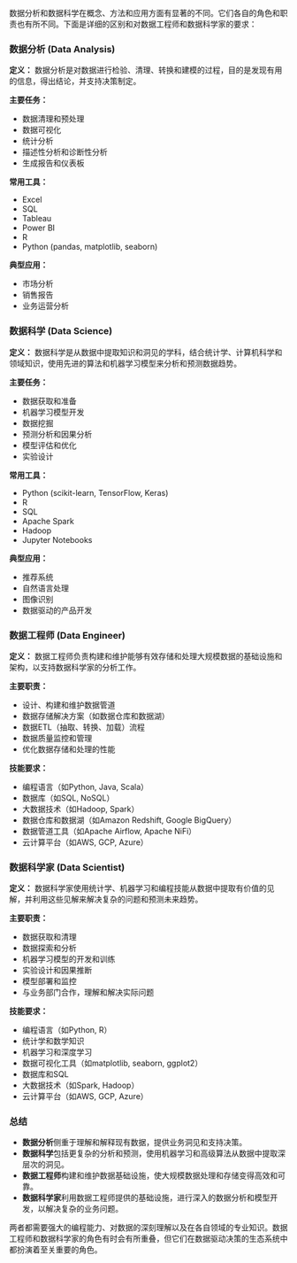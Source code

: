 数据分析和数据科学在概念、方法和应用方面有显著的不同。它们各自的角色和职责也有所不同。下面是详细的区别和对数据工程师和数据科学家的要求：

### 数据分析 (Data Analysis)
**定义：**
数据分析是对数据进行检验、清理、转换和建模的过程，目的是发现有用的信息，得出结论，并支持决策制定。

**主要任务：**
- 数据清理和预处理
- 数据可视化
- 统计分析
- 描述性分析和诊断性分析
- 生成报告和仪表板

**常用工具：**
- Excel
- SQL
- Tableau
- Power BI
- R
- Python (pandas, matplotlib, seaborn)

**典型应用：**
- 市场分析
- 销售报告
- 业务运营分析

### 数据科学 (Data Science)
**定义：**
数据科学是从数据中提取知识和洞见的学科，结合统计学、计算机科学和领域知识，使用先进的算法和机器学习模型来分析和预测数据趋势。

**主要任务：**
- 数据获取和准备
- 机器学习模型开发
- 数据挖掘
- 预测分析和因果分析
- 模型评估和优化
- 实验设计

**常用工具：**
- Python (scikit-learn, TensorFlow, Keras)
- R
- SQL
- Apache Spark
- Hadoop
- Jupyter Notebooks

**典型应用：**
- 推荐系统
- 自然语言处理
- 图像识别
- 数据驱动的产品开发

### 数据工程师 (Data Engineer)
**定义：**
数据工程师负责构建和维护能够有效存储和处理大规模数据的基础设施和架构，以支持数据科学家的分析工作。

**主要职责：**
- 设计、构建和维护数据管道
- 数据存储解决方案（如数据仓库和数据湖）
- 数据ETL（抽取、转换、加载）流程
- 数据质量监控和管理
- 优化数据存储和处理的性能

**技能要求：**
- 编程语言（如Python, Java, Scala）
- 数据库（如SQL, NoSQL）
- 大数据技术（如Hadoop, Spark）
- 数据仓库和数据湖（如Amazon Redshift, Google BigQuery）
- 数据管道工具（如Apache Airflow, Apache NiFi）
- 云计算平台（如AWS, GCP, Azure）

### 数据科学家 (Data Scientist)
**定义：**
数据科学家使用统计学、机器学习和编程技能从数据中提取有价值的见解，并利用这些见解来解决复杂的问题和预测未来趋势。

**主要职责：**
- 数据获取和清理
- 数据探索和分析
- 机器学习模型的开发和训练
- 实验设计和因果推断
- 模型部署和监控
- 与业务部门合作，理解和解决实际问题

**技能要求：**
- 编程语言（如Python, R）
- 统计学和数学知识
- 机器学习和深度学习
- 数据可视化工具（如matplotlib, seaborn, ggplot2）
- 数据库和SQL
- 大数据技术（如Spark, Hadoop）
- 云计算平台（如AWS, GCP, Azure）

### 总结
- **数据分析**侧重于理解和解释现有数据，提供业务洞见和支持决策。
- **数据科学**包括更复杂的分析和预测，使用机器学习和高级算法从数据中提取深层次的洞见。
- **数据工程师**构建和维护数据基础设施，使大规模数据处理和存储变得高效和可靠。
- **数据科学家**利用数据工程师提供的基础设施，进行深入的数据分析和模型开发，以解决复杂的业务问题。

两者都需要强大的编程能力、对数据的深刻理解以及在各自领域的专业知识。数据工程师和数据科学家的角色有时会有所重叠，但它们在数据驱动决策的生态系统中都扮演着至关重要的角色。
